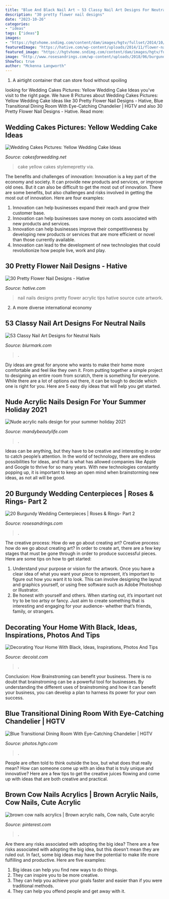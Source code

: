 ```yaml
---
title: "Blue And Black Nail Art ~ 53 Classy Nail Art Designs For Neutral Nails"
description: "30 pretty flower nail designs"
date: "2023-10-26"
categories:
- "ideas"
tags: ["ideas"]
images:
- "https://hgtvhome.sndimg.com/content/dam/images/hgtv/fullset/2014/10/21/1/Red-Egg-Design-Group_Windgate-Ranch-dining-room.jpg.rend.hgtvcom.616.924.suffix/1413898638185.jpeg"
featuredImage: "https://hative.com/wp-content/uploads/2014/11/flower-nail-designs/21-pretty-flower-nail-designs.jpg"
featured_image: "https://hgtvhome.sndimg.com/content/dam/images/hgtv/fullset/2014/10/21/1/Red-Egg-Design-Group_Windgate-Ranch-dining-room.jpg.rend.hgtvcom.616.924.suffix/1413898638185.jpeg"
image: "http://www.rosesandrings.com/wp-content/uploads/2018/06/burgundy-floating-candles-wedding-centerpiece.jpg"
ShowToc: true
author: "Mckenna Langworth"
---
```



1. A airtight container that can store food without spoiling 

	

		
looking for Wedding Cakes Pictures: Yellow Wedding Cake Ideas you've visit to the right page. We have 8 Pictures about Wedding Cakes Pictures: Yellow Wedding Cake Ideas like 30 Pretty Flower Nail Designs - Hative, Blue Transitional Dining Room With Eye-Catching Chandelier | HGTV and also 30 Pretty Flower Nail Designs - Hative. Read more:
		
    
## Wedding Cakes Pictures: Yellow Wedding Cake Ideas

<img loading=lazy src="http://1.bp.blogspot.com/-SVMVUSch25g/Tu6v5M9IQpI/AAAAAAAAFSQ/cA7c0PHs6vA/s1600/yellow-scallop-wedding-cake-.jpg" onerror="this.onerror=null;this.src='https://tse4.mm.bing.net/th?id=OIP.Zb1sjFulGF25lpfx0ZrqXwHaLH&amp;pid=15.1';" alt="Wedding Cakes Pictures: Yellow Wedding Cake Ideas">

_Source: cakesforwedding.net_

>cake yellow cakes stylemepretty via. 

	

The benefits and challenges of innovation:
Innovation is a key part of the economy and society. It can provide new products and services, or improve old ones. But it can also be difficult to get the most out of innovation. There are some benefits, but also challenges and risks involved in getting the most out of innovation. Here are four examples:
1. Innovation can help businesses expand their reach and grow their customer base.
2. Innovation can help businesses save money on costs associated with new products and services.
3. Innovation can help businesses improve their competitiveness by developing new products or services that are more efficient or novel than those currently available.
4. Innovation can lead to the development of new technologies that could revolutionize how people live, work and play.

    
## 30 Pretty Flower Nail Designs - Hative

<img loading=lazy src="https://hative.com/wp-content/uploads/2014/11/flower-nail-designs/21-pretty-flower-nail-designs.jpg" onerror="this.onerror=null;this.src='https://tse4.mm.bing.net/th?id=OIP.OiwEHUA5MlejYNrhFGrAbAHaJ4&amp;pid=15.1';" alt="30 Pretty Flower Nail Designs - Hative">

_Source: hative.com_

>nail nails designs pretty flower acrylic tips hative source cute artwork. 

	

2. A more diverse international economy 

    
## 53 Classy Nail Art Designs For Neutral Nails

<img loading=lazy src="https://www.blurmark.com/wp-content/uploads/2017/04/Coffin-Nails-1-1024x1024.jpg" onerror="this.onerror=null;this.src='https://tse4.mm.bing.net/th?id=OIP.pPVIadhhjssx_ywBMvUSZQHaHa&amp;pid=15.1';" alt="53 Classy Nail Art Designs for Neutral Nails">

_Source: blurmark.com_

>. 

	

Diy ideas are great for anyone who wants to make their home more comfortable and feel like they own it. From putting together a simple project to designing an entire room from scratch, there is something for everyone. While there are a lot of options out there, it can be tough to decide which one is right for you. Here are 5 easy diy ideas that will help you get started.

    
## Nude Acrylic Nails Design For Your Summer Holiday 2021

<img loading=lazy src="https://mandybeautylife.com/wp-content/uploads/2021/06/16-3.jpg" onerror="this.onerror=null;this.src='https://tse2.mm.bing.net/th?id=OIP.03fq7-OWxxAe6-j57UmNDgHaLH&amp;pid=15.1';" alt="Nude acrylic nails design for your summer holiday 2021">

_Source: mandybeautylife.com_

>. 

	

Ideas can be anything, but they have to be creative and interesting in order to catch people’s attention. In the world of technology, there are endless possibilities for ideas, and that is what has allowed companies like Apple and Google to thrive for so many years. With new technologies constantly popping up, it is important to keep an open mind when brainstorming new ideas, as not all will be good.

    
## 20 Burgundy Wedding Centerpieces | Roses &amp; Rings- Part 2

<img loading=lazy src="http://www.rosesandrings.com/wp-content/uploads/2018/06/burgundy-floating-candles-wedding-centerpiece.jpg" onerror="this.onerror=null;this.src='https://tse2.mm.bing.net/th?id=OIP.4KTWUZzAKcO8uJRu-zJJ_wHaKH&amp;pid=15.1';" alt="20 Burgundy Wedding Centerpieces | Roses &amp; Rings- Part 2">

_Source: rosesandrings.com_

>. 

	

The creative process: How do we go about creating art?
Creative process: how do we go about creating art?
In order to create art, there are a few key stages that must be gone through in order to produce successful pieces. Here are some tips on how to get started: 

1. Understand your purpose or vision for the artwork. Once you have a clear idea of what you want your piece to represent, it’s important to figure out how you want it to look. This can involve designing the layout and graphics yourself, or using free software such as Adobe Photoshop or Illustrator. 
2. Be honest with yourself and others. When starting out, it’s important not try to be too artsy or fancy. Just aim to create something that is interesting and engaging for your audience- whether that’s friends, family, or strangers. 

    
## Decorating Your Home With Black, Ideas, Inspirations, Photos And Tips

<img loading=lazy src="https://cdn.decoist.com/wp-content/uploads/2014/07/Interesting-powder-room-design-in-black.jpg" onerror="this.onerror=null;this.src='https://tse2.mm.bing.net/th?id=OIP.HlyIfi_i6Q4vToPQuiwULAHaK9&amp;pid=15.1';" alt="Decorating Your Home With Black, Ideas, Inspirations, Photos And Tips">

_Source: decoist.com_

>. 

	

Conclusion: How Brainstroming can benefit your business.
There is no doubt that brainstroming can be a powerful tool for businesses. By understanding the different uses of brainstroming and how it can benefit your business, you can develop a plan to harness its power for your own success.

    
## Blue Transitional Dining Room With Eye-Catching Chandelier | HGTV

<img loading=lazy src="https://hgtvhome.sndimg.com/content/dam/images/hgtv/fullset/2014/10/21/1/Red-Egg-Design-Group_Windgate-Ranch-dining-room.jpg.rend.hgtvcom.616.924.suffix/1413898638185.jpeg" onerror="this.onerror=null;this.src='https://tse3.mm.bing.net/th?id=OIP.NF_L528YW0RKs7D_zW3YbQHaLH&amp;pid=15.1';" alt="Blue Transitional Dining Room With Eye-Catching Chandelier | HGTV">

_Source: photos.hgtv.com_

>. 

	

People are often told to think outside the box, but what does that really mean? How can someone come up with an idea that is truly unique and innovative? Here are a few tips to get the creative juices flowing and come up with ideas that are both creative and practical.

    
## Brown Cow Nails Acrylics | Brown Acrylic Nails, Cow Nails, Cute Acrylic

<img loading=lazy src="https://i.pinimg.com/736x/fd/13/5b/fd135b00a3ba726e820d9fbe2cc77503.jpg" onerror="this.onerror=null;this.src='https://tse2.mm.bing.net/th?id=OIP.f7d2GFtfZFbhnby4RSxYvAHaJ3&amp;pid=15.1';" alt="brown cow nails acrylics | Brown acrylic nails, Cow nails, Cute acrylic">

_Source: pinterest.com_

>. 

	

Are there any risks associated with adopting the big idea?
There are a few risks associated with adopting the big idea, but this doesn’t mean they are ruled out. In fact, some big ideas may have the potential to make life more fulfilling and productive. Here are five examples: 
1. Big ideas can help you find new ways to do things.
2. They can inspire you to be more creative.
3. They can help you achieve your goals faster and easier than if you were traditional methods.
4. They can help you offend people and get away with it.

